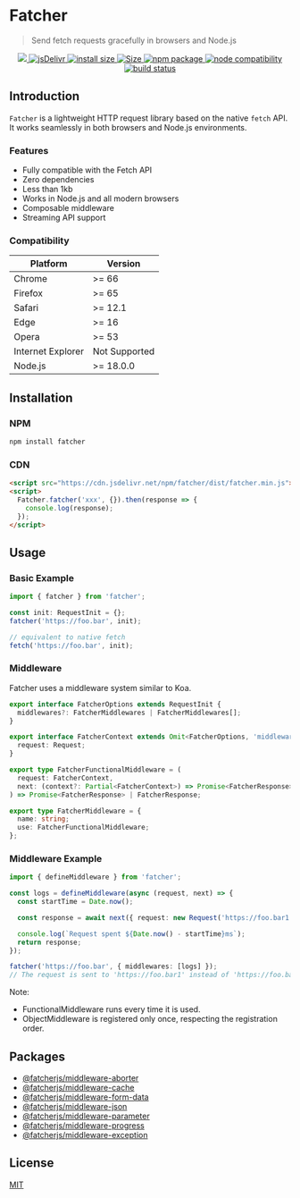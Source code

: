 # Fatcher

> Send fetch requests gracefully in browsers and Node.js

<div align="center">
  <a href="https://codecov.io/github/fatcherjs/fatcher" > 
    <img src="https://codecov.io/github/fatcherjs/fatcher/graph/badge.svg?token=JL0Z89OVRI"/> 
 </a>
  <a href="https://www.jsdelivr.com/package/npm/fatcher">
    <img src="https://data.jsdelivr.com/v1/package/npm/fatcher/badge?style=rounded" alt="jsDelivr">
  </a>
  <a href="https://packagephobia.com/result?p=fatcher">
    <img src="https://packagephobia.com/badge?p=fatcher" alt="install size">
  </a>
  <a href="https://unpkg.com/fatcher">
    <img src="https://img.badgesize.io/https://unpkg.com/fatcher" alt="Size">
  </a>
  <a href="https://npmjs.com/package/fatcher">
    <img src="https://img.shields.io/npm/v/fatcher.svg" alt="npm package">
  </a>
  <a href="https://nodejs.org/en/about/releases/">
    <img src="https://img.shields.io/node/v/fatcher.svg" alt="node compatibility">
  </a>
  <a href="https://github.com/fatcherjs/fatcher/actions/workflows/ci.yml">
    <img src="https://github.com/fatcherjs/fatcher/actions/workflows/ci.yml/badge.svg?branch=master" alt="build status">
  </a>
</div>

## Introduction

`Fatcher` is a lightweight HTTP request library based on the native `fetch` API. It works seamlessly in both browsers and Node.js environments.

### Features

- Fully compatible with the Fetch API
- Zero dependencies
- Less than 1kb
- Works in Node.js and all modern browsers
- Composable middleware
- Streaming API support

### Compatibility

| Platform          | Version       |
| ----------------- | ------------- |
| Chrome            | >= 66         |
| Firefox           | >= 65         |
| Safari            | >= 12.1       |
| Edge              | >= 16         |
| Opera             | >= 53         |
| Internet Explorer | Not Supported |
| Node.js           | >= 18.0.0     |

## Installation

### NPM

```bash
npm install fatcher
```

### CDN

```html
<script src="https://cdn.jsdelivr.net/npm/fatcher/dist/fatcher.min.js"></script>
<script>
  Fatcher.fatcher('xxx', {}).then(response => {
    console.log(response);
  });
</script>
```

## Usage

### Basic Example

```ts
import { fatcher } from 'fatcher';

const init: RequestInit = {};
fatcher('https://foo.bar', init);

// equivalent to native fetch
fetch('https://foo.bar', init);
```

### Middleware

Fatcher uses a middleware system similar to Koa.

```ts
export interface FatcherOptions extends RequestInit {
  middlewares?: FatcherMiddlewares | FatcherMiddlewares[];
}

export interface FatcherContext extends Omit<FatcherOptions, 'middlewares'> {
  request: Request;
}

export type FatcherFunctionalMiddleware = (
  request: FatcherContext,
  next: (context?: Partial<FatcherContext>) => Promise<FatcherResponse> | FatcherResponse,
) => Promise<FatcherResponse> | FatcherResponse;

export type FatcherMiddleware = {
  name: string;
  use: FatcherFunctionalMiddleware;
};
```

### Middleware Example

```ts
import { defineMiddleware } from 'fatcher';

const logs = defineMiddleware(async (request, next) => {
  const startTime = Date.now();

  const response = await next({ request: new Request('https://foo.bar1') });

  console.log(`Request spent ${Date.now() - startTime}ms`);
  return response;
});

fatcher('https://foo.bar', { middlewares: [logs] });
// The request is sent to 'https://foo.bar1' instead of 'https://foo.bar'
```

Note:

- FunctionalMiddleware runs every time it is used.
- ObjectMiddleware is registered only once, respecting the registration order.

## Packages

- [@fatcherjs/middleware-aborter](https://github.com/fatcherjs/middleware-aborter)
- [@fatcherjs/middleware-cache](https://github.com/fatcherjs/middleware-cache)
- [@fatcherjs/middleware-form-data](https://github.com/fatcherjs/middleware-form-data)
- [@fatcherjs/middleware-json](https://github.com/fatcherjs/middleware-json)
- [@fatcherjs/middleware-parameter](https://github.com/fatcherjs/middleware-parameter)
- [@fatcherjs/middleware-progress](https://github.com/fatcherjs/middleware-progress)
- [@fatcherjs/middleware-exception](https://github.com/fatcherjs/middleware-exception)

## License

[MIT](https://github.com/fanhaoyuan/fatcher/blob/master/LICENSE)
